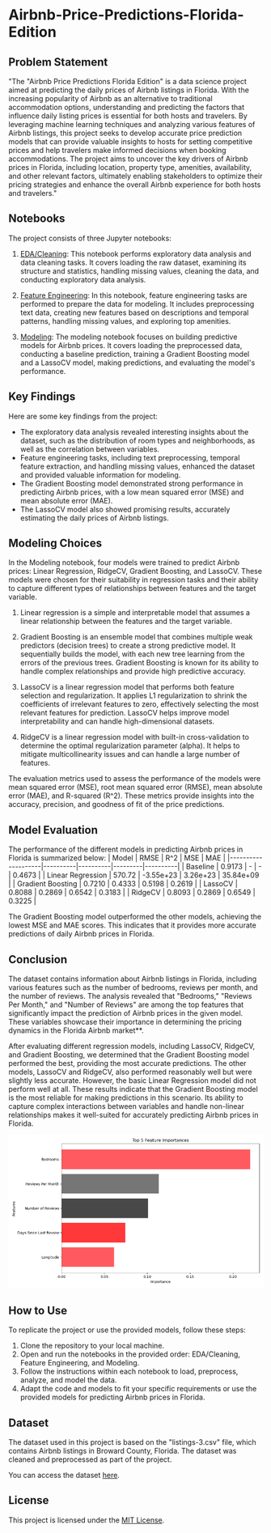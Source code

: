 # Airbnb-Price-Predictions-Florida-Edition

## Problem Statement

"The "Airbnb Price Predictions Florida Edition" is a data science project aimed at predicting the daily prices of Airbnb listings in Florida. With the increasing popularity of Airbnb as an alternative to traditional accommodation options, understanding and predicting the factors that influence daily listing prices is essential for both hosts and travelers. By leveraging machine learning techniques and analyzing various features of Airbnb listings, this project seeks to develop accurate price prediction models that can provide valuable insights to hosts for setting competitive prices and help travelers make informed decisions when booking accommodations. The project aims to uncover the key drivers of Airbnb prices in Florida, including location, property type, amenities, availability, and other relevant factors, ultimately enabling stakeholders to optimize their pricing strategies and enhance the overall Airbnb experience for both hosts and travelers."



## Notebooks

The project consists of three Jupyter notebooks:

1. [EDA/Cleaning](notebooks/EDA_Cleaning.ipynb): This notebook performs exploratory data analysis and data cleaning tasks. It covers loading the raw dataset, examining its structure and statistics, handling missing values, cleaning the data, and conducting exploratory data analysis.

2. [Feature Engineering](notebooks/Feature_Engineering.ipynb): In this notebook, feature engineering tasks are performed to prepare the data for modeling. It includes preprocessing text data, creating new features based on descriptions and temporal patterns, handling missing values, and exploring top amenities.

3. [Modeling](notebooks/Modeling.ipynb): The modeling notebook focuses on building predictive models for Airbnb prices. It covers loading the preprocessed data, conducting a baseline prediction, training a Gradient Boosting model and a LassoCV model, making predictions, and evaluating the model's performance.

## Key Findings

Here are some key findings from the project:

- The exploratory data analysis revealed interesting insights about the dataset, such as the distribution of room types and neighborhoods, as well as the correlation between variables.
- Feature engineering tasks, including text preprocessing, temporal feature extraction, and handling missing values, enhanced the dataset and provided valuable information for modeling.
- The Gradient Boosting model demonstrated strong performance in predicting Airbnb prices, with a low mean squared error (MSE) and mean absolute error (MAE).
- The LassoCV model also showed promising results, accurately estimating the daily prices of Airbnb listings.


## Modeling Choices

In the Modeling notebook, four models were trained to predict Airbnb prices: Linear Regression, RidgeCV, Gradient Boosting, and LassoCV. These models were chosen for their suitability in regression tasks and their ability to capture different types of relationships between features and the target variable.

1. Linear regression is a simple and interpretable model that assumes a linear relationship between the features and the target variable.

2. Gradient Boosting is an ensemble model that combines multiple weak predictors (decision trees) to create a strong predictive model. It sequentially builds the model, with each new tree learning from the errors of the previous trees. Gradient Boosting is known for its ability to handle complex relationships and provide high predictive accuracy.

3. LassoCV is a linear regression model that performs both feature selection and regularization. It applies L1 regularization to shrink the coefficients of irrelevant features to zero, effectively selecting the most relevant features for prediction. LassoCV helps improve model interpretability and can handle high-dimensional datasets.

4. RidgeCV is a linear regression model with built-in cross-validation to determine the optimal regularization parameter (alpha). It helps to mitigate multicollinearity issues and can handle a large number of features.

The evaluation metrics used to assess the performance of the models were mean squared error (MSE), root mean squared error (RMSE), mean absolute error (MAE), and R-squared (R^2). These metrics provide insights into the accuracy, precision, and goodness of fit of the price predictions.

## Model Evaluation

The performance of the different models in predicting Airbnb prices in Florida is summarized below:
| Model              | RMSE     | R^2      | MSE     | MAE      |
|--------------------|----------|----------|---------|----------|
| Baseline           | 0.9173   | -        | -       | 0.4673   |
| Linear Regression  | 570.72   | -3.55e+23 | 3.26e+23 | 35.84e+09 |
| Gradient Boosting  | 0.7210   | 0.4333   | 0.5198  | 0.2619   |
| LassoCV            | 0.8088   | 0.2869   | 0.6542  | 0.3183   |
| RidgeCV            | 0.8093   | 0.2869   | 0.6549  | 0.3225   |

The Gradient Boosting model outperformed the other models, achieving the lowest MSE and MAE scores. This indicates that it provides more accurate predictions of daily Airbnb prices in Florida.



## Conclusion
The dataset contains information about Airbnb listings in Florida, including various features such as the number of bedrooms, reviews per month, and the number of reviews. The analysis revealed that "Bedrooms," "Reviews Per Month," and "Number of Reviews" are among the top features that significantly impact the prediction of Airbnb prices in the given model. These variables showcase their importance in determining the pricing dynamics in the Florida Airbnb market**.

After evaluating different regression models, including LassoCV, RidgeCV, and Gradient Boosting, we determined that the Gradient Boosting model performed the best, providing the most accurate predictions. The other models, LassoCV and RidgeCV, also performed reasonably well but were slightly less accurate. However, the basic Linear Regression model did not perform well at all. These results indicate that the Gradient Boosting model is the most reliable for making predictions in this scenario. Its ability to capture complex interactions between variables and handle non-linear relationships makes it well-suited for accurately predicting Airbnb prices in Florida.

![Top Feature Importances](charts/top_feature_importances.png)



## How to Use

To replicate the project or use the provided models, follow these steps:

1. Clone the repository to your local machine.
2. Open and run the notebooks in the provided order: EDA/Cleaning, Feature Engineering, and Modeling.
3. Follow the instructions within each notebook to load, preprocess, analyze, and model the data.
4. Adapt the code and models to fit your specific requirements or use the provided models for predicting Airbnb prices in Florida.

## Dataset

The dataset used in this project is based on the "listings-3.csv" file, which contains Airbnb listings in Broward County, Florida. The dataset was cleaned and preprocessed as part of the project.

You can access the dataset [here](http://insideairbnb.com/get-the-data/).


## License

This project is licensed under the [MIT License](LICENSE).
